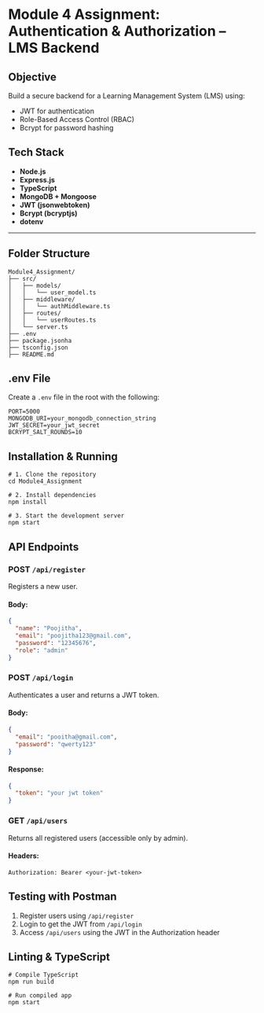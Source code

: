 #  Module 4 Assignment: Authentication & Authorization – LMS Backend

##  Objective

Build a secure backend for a Learning Management System (LMS) using:

-  JWT for authentication  
-  Role-Based Access Control (RBAC)  
-  Bcrypt for password hashing  



##  Tech Stack

- **Node.js**  
- **Express.js**  
- **TypeScript**  
- **MongoDB + Mongoose**  
- **JWT (jsonwebtoken)**  
- **Bcrypt (bcryptjs)**  
- **dotenv**

---

##  Folder Structure

```
Module4_Assignment/
├── src/
│   ├── models/
│   │   └── user_model.ts
│   ├── middleware/
│   │   └── authMiddleware.ts
│   ├── routes/
│   │   └── userRoutes.ts
│   └── server.ts
├── .env
├── package.jsonha
├── tsconfig.json
├── README.md
```



##  .env File

Create a `.env` file in the root with the following:

```env
PORT=5000
MONGODB_URI=your_mongodb_connection_string
JWT_SECRET=your_jwt_secret
BCRYPT_SALT_ROUNDS=10
```



##  Installation & Running

```
# 1. Clone the repository
cd Module4_Assignment

# 2. Install dependencies
npm install

# 3. Start the development server
npm start
```



##  API Endpoints

###  POST `/api/register`

Registers a new user.

#### Body:
```json
{
  "name": "Poojitha",
  "email": "poojitha123@gmail.com",
  "password": "12345676",
  "role": "admin"
}
```



###  POST `/api/login`

Authenticates a user and returns a JWT token.

#### Body:
```json
{
  "email": "pooitha@gmail.com",
  "password": "qwerty123"
}
```

####  Response:
```json
{
  "token": "your jwt token"
}
```



###  GET `/api/users`

Returns all registered users (accessible only by admin).

#### Headers:
```
Authorization: Bearer <your-jwt-token>
```



##  Testing with Postman

1. Register users using `/api/register`  
2. Login to get the JWT from `/api/login`  
3. Access `/api/users` using the JWT in the Authorization header  


##  Linting & TypeScript

```
# Compile TypeScript
npm run build

# Run compiled app
npm start
```

